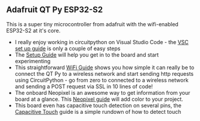 ## Adafruit QT Py ESP32-S2 ##

This is a super tiny microcontroller from adafruit with the wifi-enabled ESP32-S2 at it's core.


- I really enjoy working in circuitpython on Visual Studio Code - the [VSC set up guide](https://github.com/mynah22/microLiftoff/tree/main/qtpy-esp32s2/vsc.md) is only a couple of easy steps 
- The [Setup Guide](https://github.com/mynah22/microLiftoff/tree/main/qtpy-esp32s2/setup.md) will help you get in to the board and start experimenting
- This straightforward [WiFi Guide](https://github.com/mynah22/microLiftoff/tree/main/qtpy-esp32s2/wifi.md) shows you how simple it can really be to connect the QT Py to a wireless network and start sending http requests using CircuitPython - go from zero to connected to a wireless network and sending a POST request via SSL in 10 lines of code!
- The onboard Neopixel is an awesome way to get information from your board at a glance. This [Neopixel guide](https://github.com/mynah22/microLiftoff/tree/main/qtpy-esp32s2/neoPixel.md) will add color to your project.
- This board even has capacitive touch detection on several pins, the [Capacitive Touch](https://github.com/mynah22/microLiftoff/tree/main/qtpy-esp32s2/capacitiveTouch.md) guide is a simple rundown of how to detect touch